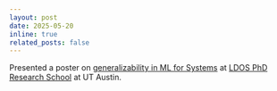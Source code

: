 ```yaml
---
layout: post
date: 2025-05-20
inline: true
related_posts: false
---
```


Presented a poster on [generalizability in ML for Systems](https://docs.google.com/presentation/d/1hWMzgL156sdfE16JE7Ze9pAy6R7C0BYXokkMSDqfoqg/edit?usp=sharing) at [LDOS PhD Research School](https://ldos.utexas.edu/events/researchschool) at UT Austin. 
